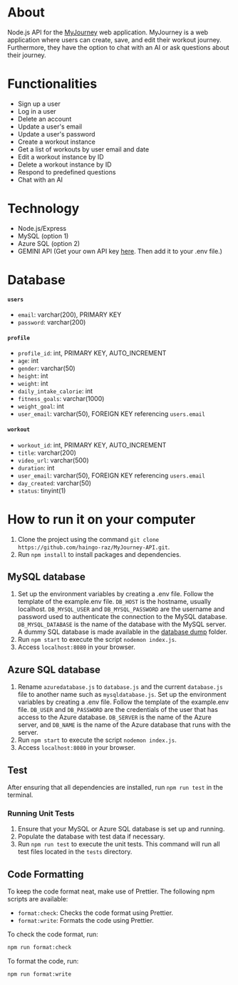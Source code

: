 # About

Node.js API for the [MyJourney](https://github.com/haingo-raz/MyJourney) web application.
MyJourney is a web application where users can create, save, and edit their workout journey. Furthermore, they have the option to chat with an AI or ask questions about their journey.

# Functionalities

-   Sign up a user
-   Log in a user
-   Delete an account
-   Update a user's email
-   Update a user's password
-   Create a workout instance
-   Get a list of workouts by user email and date
-   Edit a workout instance by ID
-   Delete a workout instance by ID
-   Respond to predefined questions
-   Chat with an AI

# Technology

-   Node.js/Express
-   MySQL (option 1)
-   Azure SQL (option 2)
-   GEMINI API (Get your own API key [here](https://ai.google.dev/gemini-api/docs/api-key). Then add it to your .env file.)

# Database

#### `users`

-   `email`: varchar(200), PRIMARY KEY
-   `password`: varchar(200)

#### `profile`

-   `profile_id`: int, PRIMARY KEY, AUTO_INCREMENT
-   `age`: int
-   `gender`: varchar(50)
-   `height`: int
-   `weight`: int
-   `daily_intake_calorie`: int
-   `fitness_goals`: varchar(1000)
-   `weight_goal`: int
-   `user_email`: varchar(50), FOREIGN KEY referencing `users.email`

#### `workout`

-   `workout_id`: int, PRIMARY KEY, AUTO_INCREMENT
-   `title`: varchar(200)
-   `video_url`: varchar(500)
-   `duration`: int
-   `user_email`: varchar(50), FOREIGN KEY referencing `users.email`
-   `day_created`: varchar(50)
-   `status`: tinyint(1)

# How to run it on your computer

1. Clone the project using the command `git clone https://github.com/haingo-raz/MyJourney-API.git`.
2. Run `npm install` to install packages and dependencies.

## MySQL database

1. Set up the environment variables by creating a .env file. Follow the template of the example.env file. `DB_HOST` is the hostname, usually localhost. `DB_MYSQL_USER` and `DB_MYSQL_PASSWORD` are the username and password used to authenticate the connection to the MySQL database. `DB_MYSQL_DATABASE` is the name of the database with the MySQL server. A dummy SQL database is made available in the [database dump](/database_dump) folder.
2. Run `npm start` to execute the script `nodemon index.js`.
3. Access `localhost:8080` in your browser.

## Azure SQL database

1. Rename `azuredatabase.js` to `database.js` and the current `database.js` file to another name such as `mysqldatabase.js`. Set up the environment variables by creating a .env file. Follow the template of the example.env file. `DB_USER` and `DB_PASSWORD` are the credentials of the user that has access to the Azure database. `DB_SERVER` is the name of the Azure server, and `DB_NAME` is the name of the Azure database that runs with the server.
2. Run `npm start` to execute the script `nodemon index.js`.
3. Access `localhost:8080` in your browser.

## Test

After ensuring that all dependencies are installed, run `npm run test` in the terminal.

### Running Unit Tests

1. Ensure that your MySQL or Azure SQL database is set up and running.
2. Populate the database with test data if necessary.
3. Run `npm run test` to execute the unit tests. This command will run all test files located in the `tests` directory.

## Code Formatting

To keep the code format neat, make use of Prettier. The following npm scripts are available:

-   `format:check`: Checks the code format using Prettier.
-   `format:write`: Formats the code using Prettier.

To check the code format, run:

```sh
npm run format:check
```

To format the code, run:

```sh
npm run format:write
```
